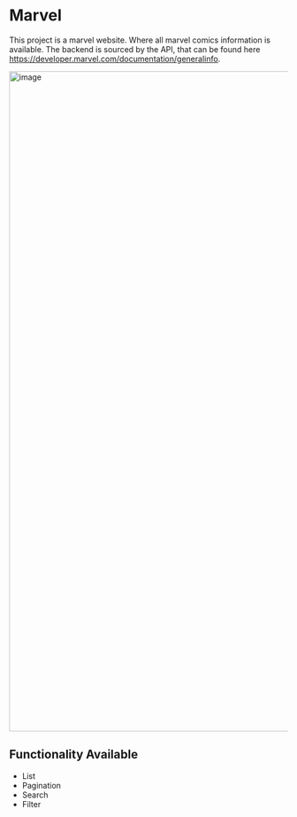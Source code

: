 # Marvel
This project is a marvel website. Where all marvel comics information is available. The backend is sourced by the API, that can be found here https://developer.marvel.com/documentation/generalinfo.


<img width="1192" alt="image" src="https://user-images.githubusercontent.com/55402554/234942247-88dd4102-c421-4732-9dca-bd53b91d4953.png">


## Functionality Available
- List
- Pagination
- Search
- Filter


